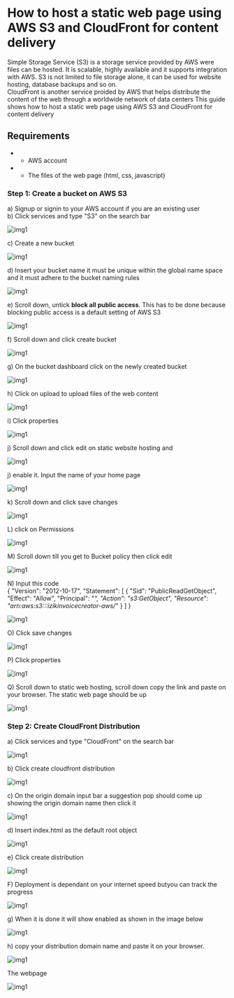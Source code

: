 # How to host a static web page using AWS S3 and CloudFront for content delivery

Simple Storage Service (S3) is a storage service provided by AWS were files can be hosted. It is scalable, highly available and it supports integration with AWS. S3 is not limited to file storage alone, it can be used for website hosting, database backups and so on.  
CloudFront is another service proided by AWS that helps distribute the content of the web through a worldwide network of data centers 
This guide shows how to host a static web page using AWS S3 and CloudFront for content delivery
## Requirements
- * AWS account  
- * The files of the web page (html, css, javascript)
### Step 1: Create a bucket on AWS S3
a) Signup or signin to your AWS account if you are an existing user  
b) Click services and type "S3" on the search bar 

![img1](images/Shot0001.png)  

c) Create a new bucket  

![img1](images/Shot0002.png)  

d) Insert your bucket name it must be unique within the global name space and it must adhere to the bucket naming rules  

![img1](images/Shot0003.png)  

e) Scroll down, untick **block all public access**. This has to be done because blocking public access is a default setting of AWS S3

![img1](images/Shot0004.png)  

f) Scroll down and click create bucket  

![img1](images/Shot0005.png)  

g) On the bucket dashboard click on the newly created bucket  

![img1](images/Shot0007.png)  

h) Click on upload to upload files of the web content   

![img1](images/Shot0008.png)  

i) Click properties  

![img1](images/Shot1.png)  
 
j) Scroll down and click edit on static website hosting and 

![img1](images/Shot2.png)   

j) enable it. Input the name of your home page  

![img1](images/Shot0011.png)   


k) Scroll down and click save changes 

![img1](images/Shot0012.png)

L) click on Permissions  

![img1](images/Shot0013.png)

M) Scroll down till you get to Bucket policy then click edit  

![img1](images/Shot0014.png)

N) Input this code  
{
    "Version": "2012-10-17",
    "Statement": [
        {
            "Sid": "PublicReadGetObject",
            "Effect": "Allow",
            "Principal": "*",
            "Action": "s3:GetObject",
            "Resource": "arn:aws:s3:::izikinvoicecreator-aws/*"
        }
    ]
}  

![img1](images/Shot0016.png)

O) Click save changes 

![img1](images/Shot0015.png)  

P) Click properties 

![img1](images/Shot0017.png)   

Q) Scroll down to static web hosting, scroll down copy the link and paste on your browser. The static web page should be  up

![img1](images/Shot0018.png)   

### Step 2: Create CloudFront Distribution
a) Click services and type "CloudFront" on the search bar

![img1](images/Shot0021.png)   

b) Click create  cloudfront distribution

![img1](images/Shot0022.png)

c) On the origin domain input bar a suggestion pop should come up showing the origin domain name then click it

![img1](images/Shot0023.png)  

d) Insert index.html as the default root object

![img1](images/Shot0023.png)  

e} Click create distribution 

![img1](images/Shot0025.png)

F) Deployment is dependant on your internet speed butyou can track the progress

![img1](images/Shot0027.png) 

g) When it is done it will show enabled as shown in the image below  

![img1](images/Shot0028.png)  

h) copy your distribution domain name and paste it on your browser. 

![img1](images/Shot0030.png) 

The webpage 

![img1](images/Shot0029.png)   



























